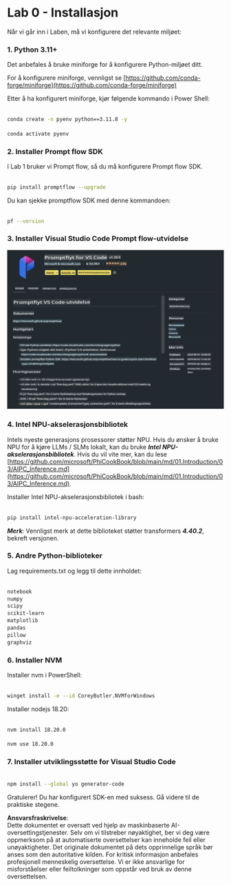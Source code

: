 # **Lab 0 - Installasjon**

Når vi går inn i Laben, må vi konfigurere det relevante miljøet:

### **1. Python 3.11+**

Det anbefales å bruke miniforge for å konfigurere Python-miljøet ditt.

For å konfigurere miniforge, vennligst se [https://github.com/conda-forge/miniforge](https://github.com/conda-forge/miniforge)

Etter å ha konfigurert miniforge, kjør følgende kommando i Power Shell:

```bash

conda create -n pyenv python==3.11.8 -y

conda activate pyenv

```

### **2. Installer Prompt flow SDK**

I Lab 1 bruker vi Prompt flow, så du må konfigurere Prompt flow SDK.

```bash

pip install promptflow --upgrade

```

Du kan sjekke promptflow SDK med denne kommandoen:

```bash

pf --version

```

### **3. Installer Visual Studio Code Prompt flow-utvidelse**

![pf](../../../../../../../../../translated_images/pf_ext.fa065f22e1ee3e67157662d8be5241f346ddd83744045e3406d92b570e8d8b36.no.png)

### **4. Intel NPU-akselerasjonsbibliotek**

Intels nyeste generasjons prosessorer støtter NPU. Hvis du ønsker å bruke NPU for å kjøre LLMs / SLMs lokalt, kan du bruke ***Intel NPU-akselerasjonsbibliotek***. Hvis du vil vite mer, kan du lese [https://github.com/microsoft/PhiCookBook/blob/main/md/01.Introduction/03/AIPC_Inference.md](https://github.com/microsoft/PhiCookBook/blob/main/md/01.Introduction/03/AIPC_Inference.md).

Installer Intel NPU-akselerasjonsbibliotek i bash:

```bash

pip install intel-npu-acceleration-library

```

***Merk***: Vennligst merk at dette biblioteket støtter transformers ***4.40.2***, bekreft versjonen.

### **5. Andre Python-biblioteker**

Lag requirements.txt og legg til dette innholdet:

```txt

notebook
numpy 
scipy 
scikit-learn 
matplotlib 
pandas 
pillow 
graphviz

```

### **6. Installer NVM**

Installer nvm i PowerShell:

```bash

winget install -e --id CoreyButler.NVMforWindows

```

Installer nodejs 18.20:

```bash

nvm install 18.20.0

nvm use 18.20.0

```

### **7. Installer utviklingsstøtte for Visual Studio Code**

```bash

npm install --global yo generator-code

```

Gratulerer! Du har konfigurert SDK-en med suksess. Gå videre til de praktiske stegene.

**Ansvarsfraskrivelse**:  
Dette dokumentet er oversatt ved hjelp av maskinbaserte AI-oversettingstjenester. Selv om vi tilstreber nøyaktighet, ber vi deg være oppmerksom på at automatiserte oversettelser kan inneholde feil eller unøyaktigheter. Det originale dokumentet på dets opprinnelige språk bør anses som den autoritative kilden. For kritisk informasjon anbefales profesjonell menneskelig oversettelse. Vi er ikke ansvarlige for misforståelser eller feiltolkninger som oppstår ved bruk av denne oversettelsen.